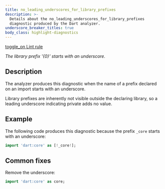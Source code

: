 ```yaml
---
title: no_leading_underscores_for_library_prefixes
description: >-
  Details about the no_leading_underscores_for_library_prefixes
  diagnostic produced by the Dart analyzer.
underscore_breaker_titles: true
body_class: highlight-diagnostics
---
```


<div class="tags">
  <a class="tag-label"
      href="/tools/linter-rules/no_leading_underscores_for_library_prefixes"
      title="Learn about the lint rule that enables this diagnostic."
      aria-label="Learn about the lint rule that enables this diagnostic."
      target="_blank">
    <span class="material-symbols" aria-hidden="true">toggle_on</span>
    <span>Lint rule</span>
  </a>
</div>

_The library prefix '{0}' starts with an underscore._

## Description

The analyzer produces this diagnostic when the name of a prefix declared
on an import starts with an underscore.

Library prefixes are inherently not visible outside the declaring library,
so a leading underscore indicating private adds no value.

## Example

The following code produces this diagnostic because the prefix `_core`
starts with an underscore:

```dart
import 'dart:core' as [!_core!];
```

## Common fixes

Remove the underscore:

```dart
import 'dart:core' as core;
```
